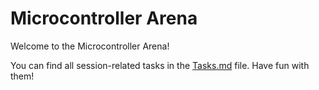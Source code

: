 # Microcontroller Arena

Welcome to the Microcontroller Arena!

You can find all session-related tasks in the [Tasks.md](Tasks.md) file. Have fun with them!
